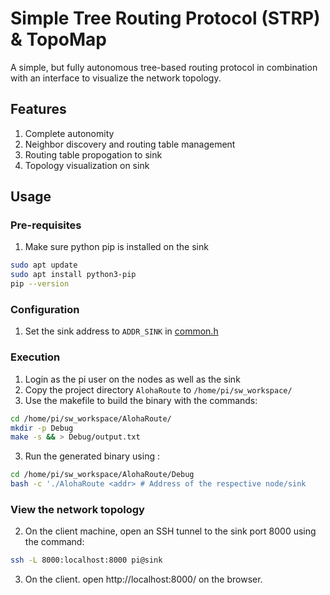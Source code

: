 # Simple Tree Routing Protocol (STRP) & TopoMap
A simple, but fully autonomous tree-based routing protocol in combination with an interface to visualize the network topology.

## Features
1. Complete autonomity
2. Neighbor discovery and routing table management
3. Routing table propogation to sink
4. Topology visualization on sink

## Usage
### Pre-requisites
1. Make sure python pip is installed on the sink
```bash
sudo apt update
sudo apt install python3-pip
pip --version
``` 

### Configuration
1. Set the sink address to `ADDR_SINK` in [common.h](common.h#L13)

### Execution
1. Login as the pi user on the nodes as well as the sink
1. Copy the project directory `AlohaRoute` to `/home/pi/sw_workspace/` 
2. Use the makefile to build the binary with the commands:
```bash
cd /home/pi/sw_workspace/AlohaRoute/
mkdir -p Debug
make -s && > Debug/output.txt
```
3. Run the generated binary using :
```bash
cd /home/pi/sw_workspace/AlohaRoute/Debug
bash -c './AlohaRoute <addr> # Address of the respective node/sink
```

### View the network topology
2. On the client machine, open an SSH tunnel to the sink port 8000 using the command:
```bash
ssh -L 8000:localhost:8000 pi@sink
```
3. On the client. open http://localhost:8000/ on the browser.